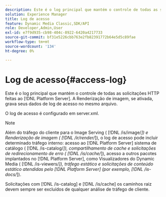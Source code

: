 ```yaml
---
description: Este é o log principal que mantém o controle de todas as solicitações HTTP feitas ao [!DNL Platform Server]. A Renderização de imagem, se ativada, grava seus dados de log de acesso no mesmo arquivo.
solution: Experience Manager
title: Log de acesso
feature: Dynamic Media Classic,SDK/API
role: Developer,Admin,User
exl-id: e7f9d935-cb98-404c-8922-6420a4217733
source-git-commit: bf31e5226cbb763e2fb82391772b64e5d5c89fae
workflow-type: tm+mt
source-wordcount: '134'
ht-degree: 0%

---
```


# Log de acesso{#access-log}

Este é o log principal que mantém o controle de todas as solicitações HTTP feitas ao [!DNL Platform Server]. A Renderização de imagem, se ativada, grava seus dados de log de acesso no mesmo arquivo.

O log de acesso é configurado em server.xml.

>[!NOTE]
>
>Além do tráfego do cliente para o Image Serving ( [!DNL /is/image/*]) e Renderização de imagem ( [!DNL /ir/render/*]), o log de acesso pode incluir determinado tráfego interno: acesso ao [!DNL Platform Server] sistema de catálogo ( [!DNL /is-catalog/*]), compartilhamento de cache e solicitações de redirecionamento de erro ( [!DNL /is/cache/*]), acesso a outros pacotes implantados no [!DNL Platform Server], como Visualizadores do Dynamic Media ( [!DNL /is-viewers/*]), tráfego estático e solicitações de conteúdo estático atendidas pelo [!DNL Platform Server] (por exemplo, [!DNL /is-docs/*]).

Solicitações com [!DNL /is-catalog] e [!DNL /is/cache] os caminhos raiz devem sempre ser excluídos de qualquer análise de tráfego de cliente.

